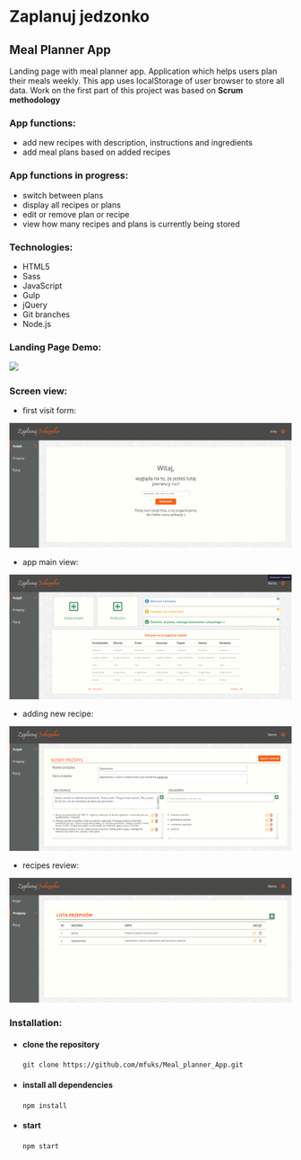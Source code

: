 # Zaplanuj jedzonko
## Meal Planner App

Landing page with meal planner app. 
Application which helps users plan their meals weekly. This app uses localStorage of user browser to store all data. Work on the first part of this project was based on **Scrum methodology**

### App functions:

- add new recipes with description, instructions and ingredients
- add meal plans based on added recipes 

### App functions in progress:

- switch between plans
- display all recipes or plans
- edit or remove plan or recipe
- view how many recipes and plans is currently being stored

### Technologies:

- HTML5
- Sass
- JavaScript
- Gulp
- jQuery
- Git branches
- Node.js

### Landing Page Demo:

![](development/demo/landing_page_demo.gif)

### Screen view:

- first visit form:

![first visit form](development/demo/screen_views/first_visit_form.png)

- app main view:

![app main viwe](development/demo/screen_views/app_main_view.png)

- adding new recipe:

![adding new recipe](development/demo/screen_views/adding_new_recipe.png)

- recipes review:

![recipes review](development/demo/screen_views/recipes_review.png)

### Installation:

- #### clone the repository
  `git clone https://github.com/mfuks/Meal_planner_App.git`
- #### install all dependencies
  `npm install`
- #### start
  `npm start`
  



